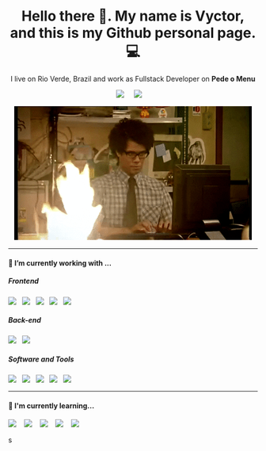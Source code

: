 <h1 align='center'> Hello there 👋. My name is Vyctor, and this is my Github personal page.  💻 </h1>
 
<p align='center'>
  I live on Rio Verde, Brazil and work as Fullstack Developer on <b>Pede o Menu</b> 
</p>  

<p align='center'>
  <a href="https://www.linkedin.com/in/vyctorguimaraes/"><img src="https://img.shields.io/badge/linkedin-%230077B5.svg?&style=for-the-badge&logo=linkedin&logoColor=white" /></a>&nbsp;&nbsp;&nbsp;&nbsp;
  <a href="mailto:dev.vyctor@gmail.com?subject=Olá%20Vyctr"><img src="https://img.shields.io/badge/gmail-%23D14836.svg?&style=for-the-badge&logo=gmail&logoColor=white" /></a>&nbsp;&nbsp;&nbsp;&nbsp; 
</p> 

<p align='center'>
  <img src="./img/giphy.gif">
</p>
<hr>

<h4> 🔭 I’m currently working with ...</h4>


<h5> Frontend</h5>
<p >
  <img src="https://img.shields.io/badge/html5%20-E34F26.svg?&style=for-the-badge&logo=html5&logoColor=white" />&nbsp;&nbsp;
  <img src="https://img.shields.io/badge/css3%20-1572B6.svg?&style=for-the-badge&logo=css3&logoColor=white" />&nbsp;&nbsp;
  <img src="https://img.shields.io/badge/javascript%20-F7DF1E.svg?&style=for-the-badge&logo=javascript&logoColor=white" />&nbsp;&nbsp;
  <img src="https://img.shields.io/badge/typescript%20-007ACC.svg?&style=for-the-badge&logo=typescript&logoColor=white" />&nbsp;&nbsp;
  <img src="https://img.shields.io/badge/angular%20-DD0031.svg?&style=for-the-badge&logo=angular&logoColor=white" />&nbsp;&nbsp;


<h5> Back-end</h5>
  <p>
    <img src="https://img.shields.io/badge/node.js%20-F05032.svg?&style=for-the-badge&logo=git&logoColor=white" />&nbsp;&nbsp;
    <img src="https://img.shields.io/badge/firebase%20-FFCA28.svg?&style=for-the-badge&logo=firebase&logoColor=white" />&nbsp;&nbsp;
  </p>

<h5> Software and Tools</h5>
  <p>
    <img src="https://img.shields.io/badge/git%20-F05032.svg?&style=for-the-badge&logo=git&logoColor=white" />&nbsp;&nbsp;
    <img src="https://img.shields.io/badge/github%20-181717.svg?&style=for-the-badge&logo=github&logoColor=white" />&nbsp;&nbsp;    
    <img src="https://img.shields.io/badge/bitbucket%20-0052CC.svg?&style=for-the-badge&logo=Bitbucket&logoColor=white" />&nbsp;&nbsp;     <img src="https://img.shields.io/badge/Insomnia%20-5849BE.svg?&style=for-the-badge&logo=Insomnia&logoColor=white" />&nbsp;&nbsp;
    <img src="https://img.shields.io/badge/Docker%20-2496ED.svg?&style=for-the-badge&logo=Docker&logoColor=white" />&nbsp;&nbsp;
  </p>

<hr>

<h4>🌱 I'm currently learning...</h4>
<p >
  <img src="https://img.shields.io/badge/react%20-61DAFB.svg?&style=for-the-badge&logo=react&logoColor=white" />&nbsp;&nbsp;&nbsp;      
  <img src="https://img.shields.io/badge/flutter%20-02569B.svg?&style=for-the-badge&logo=flutter&logoColor=white" />&nbsp;&nbsp;&nbsp;  <img src="https://img.shields.io/badge/MongoDB%20-47A248.svg?&style=for-the-badge&logo=MongoDB&logoColor=white" />&nbsp;&nbsp;&nbsp; <img src="https://img.shields.io/badge/PostgreSQL%20-336791.svg?&style=for-the-badge&logo=PostgreSQL&logoColor=white" />&nbsp;&nbsp;&nbsp;  <img src="https://img.shields.io/badge/jest%20-C21325.svg?&style=for-the-badge&logo=Jest&logoColor=white" />&nbsp;&nbsp;&nbsp;  
  
</p> 


s